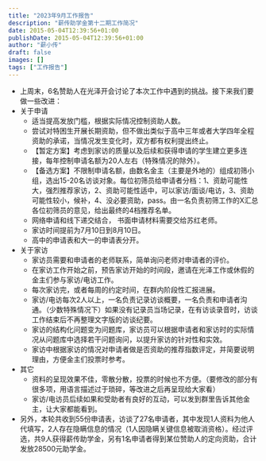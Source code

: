 ```yaml
---
title: "2023年9月工作报告"
description: "薪传助学金第十二期工作简况"
date: 2015-05-04T12:39:56+01:00
publishDate: 2015-05-04T12:39:56+01:00
author: "薪小传"
draft: false
images: []
tags: ["工作报告"]
---
```

- 上周末，6名赞助人在光泽开会讨论了本次工作中遇到的挑战。接下来我们要做一些改进：
- 关于申请
	- 适当提高发放门槛，根据实际情况控制资助人数。
	- 尝试对特困生开展长期资助，但不做出类似于高中三年或者大学四年全程资助的承诺，当情况发生变化时，双方都有权利提出终止。
	- 【暂定方案】考虑到家访的质量以及后续和获得申请的学生建立更多连接，每年控制申请名额为20人左右（特殊情况的除外）。
	- 【备选方案】不限制申请名额，由数名金主（主要是外地的）组成初筛小组，选出15-20名访谈对象。每位初筛员给申请者分档：1、资助可能性大，强烈推荐家访，2、资助可能性适中，可以家访/面谈/电访，3、资助可能性较小，候补，4、没必要资助，pass。由一名负责初筛工作的X汇总各位初筛员的意见，给出最终的4档推荐名单。
	- 网络申请和线下递交结合， 书面申请材料需要交给苏红老师。
	- 家访时间提前为7月10日到8月10日。
	- 高中的申请表和大一的申请表分开。
- 关于家访
	- 家访员需要和申请者的老师联系，简单询问老师对申请者的评价。
	- 在家访工作开始之前，预告家访开始的时间段，邀请在光泽工作或休假的金主们参与家访/电访工作。
	- 每次家访完，或者每周的约定时间，在群内阶段性汇报进展。
	- 家访/电访每次2人以上，一名负责记录访谈概要，一名负责和申请者沟通。（少数特殊情况下）如果没有记录员当场记录，在有访谈录音时，访谈工作结束后不再整理文字版的访谈纪要。
	- 家访的结构化问题变为问题库，家访员可以根据申请者和家访时的实际情况从问题库中选择若干问题询问，以提升家访的针对性和实效。
	- 家访中根据家访的情况对申请者做是否资助的推荐指数评定，并简要说明理由，方便金主们投票时参考。
- 其它
	- 资料的呈现效果不佳，零散分散，投票的时候也不方便。（要修改的部分有很多项，用语言描述过于琐碎，等改进之后再呈现给大家看）
	- 家访/电访员后续如果和受助者有良好的互动，可以发到群里告诉其他金主，让大家都能看到。
- 另外，本轮共收到55份申请表，访谈了27名申请者，其中发现1人资料为他人代填写，2人存在隐瞒信息的情况（1人因隐瞒关键信息被取消资格）。经过评选，共9人获得薪传助学金，另有1名申请者得到某位赞助人的定向资助，合计发放28500元助学金。


